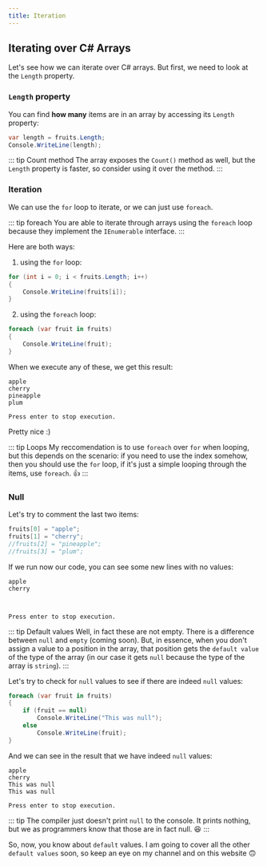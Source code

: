 ```yaml
---
title: Iteration
---
```


## Iterating over C# Arrays

Let's see how we can iterate over C# arrays. But first, we need to look at the `Length` property.



### `Length` property

You can find **how many** items are in an array by accessing its `Length` property:

``` csharp
var length = fruits.Length;
Console.WriteLine(length);
```

::: tip Count method
The array exposes the `Count()` method as well, but the `Length` property is faster, so consider using it over the method.
:::

### Iteration
We can use the `for` loop to iterate, or we can just use `foreach`.

::: tip foreach
You are able to iterate through arrays using the `foreach` loop because they implement the `IEnumerable` interface.
:::

Here are both ways:

1. using the `for` loop:
``` csharp
for (int i = 0; i < fruits.Length; i++)
{
    Console.WriteLine(fruits[i]);
}
```

2. using the `foreach` loop:
``` csharp
foreach (var fruit in fruits)
{
    Console.WriteLine(fruit);
}
```
When we execute any of these, we get this result:
```
apple
cherry
pineapple
plum

Press enter to stop execution.
```
Pretty nice :)

<!-- ![Michelle nice](https://media.giphy.com/media/AGOPaltgJ2pBC/giphy.gif) -->

::: tip Loops
My reccomendation is to use `foreach` over `for` when looping, but this depends on the scenario: if you need to use the index somehow, then you should use the `for` loop, if it's just a simple looping through the items, use `foreach`. :+1:
:::


### Null
Let's try to comment the last two items:
``` csharp
fruits[0] = "apple";
fruits[1] = "cherry";
//fruits[2] = "pineapple";
//fruits[3] = "plum";
```

If we run now our code, you can see some new lines with no values:

```
apple
cherry



Press enter to stop execution.
```

::: tip Default values
Well, in fact these are not empty. There is a difference between `null` and `empty` (coming soon). But, in essence, when you don't assign a value to a position in the array, that position gets the `default value` of the type of the array (in our case it gets `null` because the type of the array is `string`).
:::

Let's try to check for `null` values to see if there are indeed `null` values:

``` csharp
foreach (var fruit in fruits)
{
    if (fruit == null)
        Console.WriteLine("This was null");
    else 
        Console.WriteLine(fruit);
}
```

And we can see in the result that we have indeed `null` values:

```
apple
cherry
This was null
This was null

Press enter to stop execution.
```

::: tip
The compiler just doesn't print `null` to the console. It prints nothing, but we as programmers know that those are in fact null. :satisfied:
:::

So, now, you know about `default` values. I am going to cover all the other `default values` soon, so keep an eye on my channel and on this website :upside_down_face:

